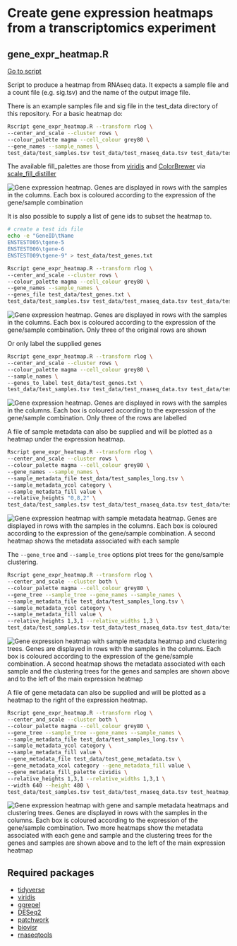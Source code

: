 # Create gene expression heatmaps from a transcriptomics experiment

## gene_expr_heatmap.R

[Go to script](../../gene_expr_heatmap.R)

Script to produce a heatmap from RNAseq data. It expects a sample file
and a count file (e.g. sig.tsv) and the name of the output image file.

There is an example samples file and sig file in the test_data directory
of this repository. For a basic heatmap do:

``` bash
Rscript gene_expr_heatmap.R --transform rlog \
--center_and_scale --cluster rows \
--colour_palette magma --cell_colour grey80 \
--gene_names --sample_names \
test_data/test_samples.tsv test_data/test_rnaseq_data.tsv test_data/test_heatmap.pdf
```

The available fill_palettes are those from
[viridis](https://cran.r-project.org/web/packages/viridis/vignettes/intro-to-viridis.html)
and [ColorBrewer](https://colorbrewer2.org/) via
[scale_fill_distiller](https://ggplot2.tidyverse.org/reference/scale_brewer.html)

![Gene expression heatmap. Genes are displayed in rows with the samples
in the columns. Each box is coloured according to the expression of the
gene/sample combination](rnaseq-heatmap.png "RNAseq heatmap")

It is also possible to supply a list of gene ids to subset the heatmap
to.

``` bash
# create a test ids file
echo -e "GeneID\tName
ENSTEST005\tgene-5
ENSTEST006\tgene-6
ENSTEST009\tgene-9" > test_data/test_genes.txt

Rscript gene_expr_heatmap.R --transform rlog \
--center_and_scale --cluster rows \
--colour_palette magma --cell_colour grey80 \
--gene_names --sample_names \
--genes_file test_data/test_genes.txt \
test_data/test_samples.tsv test_data/test_rnaseq_data.tsv test_data/test_heatmap_subset.pdf
```

![Gene expression heatmap. Genes are displayed in rows with the samples
in the columns. Each box is coloured according to the expression of the
gene/sample combination. Only three of the original rows are
shown](rnaseq-heatmap-subset.png "RNAseq heatmap subset")

Or only label the supplied genes

``` bash
Rscript gene_expr_heatmap.R --transform rlog \
--center_and_scale --cluster rows \
--colour_palette magma --cell_colour grey80 \
--sample_names \
--genes_to_label test_data/test_genes.txt \
test_data/test_samples.tsv test_data/test_rnaseq_data.tsv test_data/test_heatmap_subset_labels.pdf
```

![Gene expression heatmap. Genes are displayed in rows with the samples
in the columns. Each box is coloured according to the expression of the
gene/sample combination. Only three of the rows are
labelled](rnaseq-heatmap-subset-labels.png "RNAseq heatmap with a subset of genes labelled")

A file of sample metadata can also be supplied and will be plotted as a
heatmap under the expression heatmap.

``` bash
Rscript gene_expr_heatmap.R --transform rlog \
--center_and_scale --cluster rows \
--colour_palette magma --cell_colour grey80 \
--gene_names --sample_names \
--sample_metadata_file test_data/test_samples_long.tsv \
--sample_metadata_ycol category \
--sample_metadata_fill value \
--relative_heights "0,8,2" \
test_data/test_samples.tsv test_data/test_rnaseq_data.tsv test_data/test_heatmap_with_sample_metadata.pdf
```

![Gene expression heatmap with sample metadata heatmap. Genes are
displayed in rows with the samples in the columns. Each box is coloured
according to the expression of the gene/sample combination. A second
heatmap shows the metadata associated with each
sample](rnaseq-heatmap-sample-metadata.png "RNAseq heatmap with metadata")

The `--gene_tree` and `--sample_tree` options plot trees for the
gene/sample clustering.

``` bash
Rscript gene_expr_heatmap.R --transform rlog \
--center_and_scale --cluster both \
--colour_palette magma --cell_colour grey80 \
--gene_tree --sample_tree --gene_names --sample_names \
--sample_metadata_file test_data/test_samples_long.tsv \
--sample_metadata_ycol category \
--sample_metadata_fill value \
--relative_heights 1,3,1 --relative_widths 1,3 \
test_data/test_samples.tsv test_data/test_rnaseq_data.tsv test_data/test_heatmap_with_trees.pdf
```

![Gene expression heatmap with sample metadata heatmap and clustering
trees. Genes are displayed in rows with the samples in the columns. Each
box is coloured according to the expression of the gene/sample
combination. A second heatmap shows the metadata associated with each
sample and the clustering trees for the genes and samples are shown
above and to the left of the main expression
heatmap](rnaseq-heatmap-trees.png "RNAseq heatmap with sample metadata and clustering trees")

A file of gene metadata can also be supplied and will be plotted as a
heatmap to the right of the expression heatmap.

``` bash
Rscript gene_expr_heatmap.R --transform rlog \
--center_and_scale --cluster both \
--colour_palette magma --cell_colour grey80 \
--gene_tree --sample_tree --gene_names --sample_names \
--sample_metadata_file test_data/test_samples_long.tsv \
--sample_metadata_ycol category \
--sample_metadata_fill value \
--gene_metadata_file test_data/test_gene_metadata.tsv \
--gene_metadata_xcol category --gene_metadata_fill value \
--gene_metadata_fill_palette cividis \
--relative_heights 1,3,1 --relative_widths 1,3,1 \
--width 640 --height 480 \
test_data/test_samples.tsv test_data/test_rnaseq_data.tsv test_heatmap_with_gene-metadata.pdf
```

![Gene expression heatmap with gene and sample metadata heatmaps and
clustering trees. Genes are displayed in rows with the samples in the
columns. Each box is coloured according to the expression of the
gene/sample combination. Two more heatmaps show the metadata associated
with each gene and sample and the clustering trees for the genes and
samples are shown above and to the left of the main expression
heatmap](rnaseq-heatmap-gene-metadata.png "RNAseq heatmap with gene and sample metadata and clustering trees")

## Required packages

- [tidyverse](https://www.tidyverse.org/)
- [viridis](https://cran.r-project.org/web/packages/viridis/vignettes/intro-to-viridis.html)
- [ggrepel](https://cran.r-project.org/web/packages/ggrepel/vignettes/ggrepel.html)
- [DESeq2](https://bioconductor.org/packages/release/bioc/html/DESeq2.html)
- [patchwork](https://patchwork.data-imaginist.com/)
- [biovisr](https://github.com/richysix/biovisr)
- [rnaseqtools](https://github.com/richysix/rnaseqtools)
